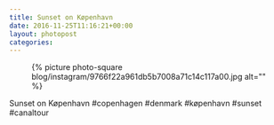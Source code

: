 ```yaml
---
title: Sunset on Køpenhavn
date: 2016-11-25T11:16:21+00:00
layout: photopost
categories:
---
```


<figure class="photo photo--square">
  {% picture photo-square blog/instagram/9766f22a961db5b7008a71c14c117a00.jpg alt="" %}
</figure>

Sunset on Køpenhavn
#copenhagen #denmark #køpenhavn #sunset #canaltour
